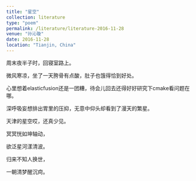 ```yaml
---
title: "星空"
collection: literature
type: "poem"
permalink: /literature/literature-2016-11-28
venue: "孙沁璇"
date: 2016-11-28
location: "Tianjin, China"
---
```


周末夜半子时，回寝室路上。

微风寒凉，坐了一天胯骨有点酸，肚子也饿得恰到好处。

心里想着elasticfusion还是一团糟，待会儿回去还得好好研究下cmake看问题在哪。

深呼吸妄想排出胃里的压抑，无意中仰头却看到了漫天的繁星。

天津的星空哎，还真少见。

冥冥恍如坤轴动，

欲泛星河漾清波。

归来不知人换世，

一朝清梦醒沉疴。